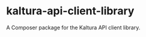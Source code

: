 kaltura-api-client-library
==========================

A Composer package for the Kaltura API client library. 
